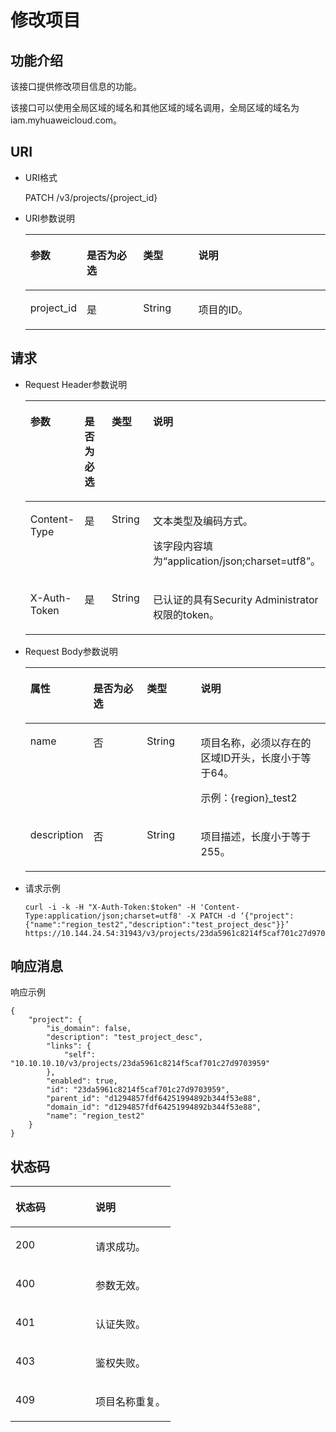 # 修改项目<a name="zh-cn_topic_0066154566"></a>

## 功能介绍<a name="section136583151330"></a>

该接口提供修改项目信息的功能。

该接口可以使用全局区域的域名和其他区域的域名调用，全局区域的域名为iam.myhuaweicloud.com。

## URI<a name="section9658161518332"></a>

-   URI格式

    PATCH /v3/projects/\{project\_id\}


-   URI参数说明

    <a name="table1765831514339"></a>
    <table><thead align="left"><tr id="row136591215133314"><th class="cellrowborder" valign="top" width="18.37%" id="mcps1.1.5.1.1"><p id="p66598151330"><a name="p66598151330"></a><a name="p66598151330"></a>参数</p>
    </th>
    <th class="cellrowborder" valign="top" width="18.89%" id="mcps1.1.5.1.2"><p id="p1565991583314"><a name="p1565991583314"></a><a name="p1565991583314"></a>是否为必选</p>
    </th>
    <th class="cellrowborder" valign="top" width="18.41%" id="mcps1.1.5.1.3"><p id="p9659315143313"><a name="p9659315143313"></a><a name="p9659315143313"></a>类型</p>
    </th>
    <th class="cellrowborder" valign="top" width="44.330000000000005%" id="mcps1.1.5.1.4"><p id="p4659131573319"><a name="p4659131573319"></a><a name="p4659131573319"></a>说明</p>
    </th>
    </tr>
    </thead>
    <tbody><tr id="row365911520332"><td class="cellrowborder" valign="top" width="18.37%" headers="mcps1.1.5.1.1 "><p id="p37620953151130"><a name="p37620953151130"></a><a name="p37620953151130"></a>project_id</p>
    </td>
    <td class="cellrowborder" valign="top" width="18.89%" headers="mcps1.1.5.1.2 "><p id="p20659171513317"><a name="p20659171513317"></a><a name="p20659171513317"></a>是</p>
    </td>
    <td class="cellrowborder" valign="top" width="18.41%" headers="mcps1.1.5.1.3 "><p id="p5659191514336"><a name="p5659191514336"></a><a name="p5659191514336"></a>String</p>
    </td>
    <td class="cellrowborder" valign="top" width="44.330000000000005%" headers="mcps1.1.5.1.4 "><p id="p56591315203314"><a name="p56591315203314"></a><a name="p56591315203314"></a>项目的ID。</p>
    </td>
    </tr>
    </tbody>
    </table>


## 请求<a name="section4659131517333"></a>

-   Request Header参数说明

    <a name="table9659111593317"></a>
    <table><thead align="left"><tr id="row76601115103317"><th class="cellrowborder" valign="top" width="18.36816318368163%" id="mcps1.1.5.1.1"><p id="p15660215143314"><a name="p15660215143314"></a><a name="p15660215143314"></a>参数</p>
    </th>
    <th class="cellrowborder" valign="top" width="18.85811418858114%" id="mcps1.1.5.1.2"><p id="p1366016151333"><a name="p1366016151333"></a><a name="p1366016151333"></a>是否为必选</p>
    </th>
    <th class="cellrowborder" valign="top" width="18.238176182381764%" id="mcps1.1.5.1.3"><p id="p12660141523316"><a name="p12660141523316"></a><a name="p12660141523316"></a>类型</p>
    </th>
    <th class="cellrowborder" valign="top" width="44.535546445355465%" id="mcps1.1.5.1.4"><p id="p366041510334"><a name="p366041510334"></a><a name="p366041510334"></a>说明</p>
    </th>
    </tr>
    </thead>
    <tbody><tr id="row16601915183311"><td class="cellrowborder" valign="top" width="18.36816318368163%" headers="mcps1.1.5.1.1 "><p id="p066081553317"><a name="p066081553317"></a><a name="p066081553317"></a>Content-Type</p>
    </td>
    <td class="cellrowborder" valign="top" width="18.85811418858114%" headers="mcps1.1.5.1.2 "><p id="p18660191533319"><a name="p18660191533319"></a><a name="p18660191533319"></a>是</p>
    </td>
    <td class="cellrowborder" valign="top" width="18.238176182381764%" headers="mcps1.1.5.1.3 "><p id="p13660141512331"><a name="p13660141512331"></a><a name="p13660141512331"></a>String</p>
    </td>
    <td class="cellrowborder" valign="top" width="44.535546445355465%" headers="mcps1.1.5.1.4 "><p id="p1066031573318"><a name="p1066031573318"></a><a name="p1066031573318"></a>文本类型及编码方式。</p>
    <p id="p5660181593311"><a name="p5660181593311"></a><a name="p5660181593311"></a>该字段内容填为<span class="parmvalue" id="parmvalue25458564222"><a name="parmvalue25458564222"></a><a name="parmvalue25458564222"></a>“application/json;charset=utf8”</span>。</p>
    </td>
    </tr>
    <tr id="row6660191533312"><td class="cellrowborder" valign="top" width="18.36816318368163%" headers="mcps1.1.5.1.1 "><p id="p11660915173320"><a name="p11660915173320"></a><a name="p11660915173320"></a>X-Auth-Token</p>
    </td>
    <td class="cellrowborder" valign="top" width="18.85811418858114%" headers="mcps1.1.5.1.2 "><p id="p146607157336"><a name="p146607157336"></a><a name="p146607157336"></a>是</p>
    </td>
    <td class="cellrowborder" valign="top" width="18.238176182381764%" headers="mcps1.1.5.1.3 "><p id="p966071513313"><a name="p966071513313"></a><a name="p966071513313"></a>String</p>
    </td>
    <td class="cellrowborder" valign="top" width="44.535546445355465%" headers="mcps1.1.5.1.4 "><p id="p2219223591414"><a name="p2219223591414"></a><a name="p2219223591414"></a>已认证的具有Security Administrator权限的token。</p>
    </td>
    </tr>
    </tbody>
    </table>


-   Request Body参数说明

    <a name="table46601915113311"></a>
    <table><thead align="left"><tr id="row126611515123310"><th class="cellrowborder" valign="top" width="18.37%" id="mcps1.1.5.1.1"><p id="p196611915173316"><a name="p196611915173316"></a><a name="p196611915173316"></a>属性</p>
    </th>
    <th class="cellrowborder" valign="top" width="18.72%" id="mcps1.1.5.1.2"><p id="p1966141515334"><a name="p1966141515334"></a><a name="p1966141515334"></a>是否为必选</p>
    </th>
    <th class="cellrowborder" valign="top" width="18.37%" id="mcps1.1.5.1.3"><p id="p866110159333"><a name="p866110159333"></a><a name="p866110159333"></a>类型</p>
    </th>
    <th class="cellrowborder" valign="top" width="44.54%" id="mcps1.1.5.1.4"><p id="p66619159336"><a name="p66619159336"></a><a name="p66619159336"></a>说明</p>
    </th>
    </tr>
    </thead>
    <tbody><tr id="row10661141573316"><td class="cellrowborder" valign="top" width="18.37%" headers="mcps1.1.5.1.1 "><p id="p46611015103314"><a name="p46611015103314"></a><a name="p46611015103314"></a>name</p>
    </td>
    <td class="cellrowborder" valign="top" width="18.72%" headers="mcps1.1.5.1.2 "><p id="p366191510336"><a name="p366191510336"></a><a name="p366191510336"></a>否</p>
    </td>
    <td class="cellrowborder" valign="top" width="18.37%" headers="mcps1.1.5.1.3 "><p id="p26611515103318"><a name="p26611515103318"></a><a name="p26611515103318"></a>String</p>
    </td>
    <td class="cellrowborder" valign="top" width="44.54%" headers="mcps1.1.5.1.4 "><p id="p066131553314"><a name="p066131553314"></a><a name="p066131553314"></a>项目名称，必须以存在的区域ID开头，长度小于等于64。</p>
    <p id="p646762814348"><a name="p646762814348"></a><a name="p646762814348"></a>示例：{region}_test2</p>
    </td>
    </tr>
    <tr id="row1661101514336"><td class="cellrowborder" valign="top" width="18.37%" headers="mcps1.1.5.1.1 "><p id="p1766110156335"><a name="p1766110156335"></a><a name="p1766110156335"></a>description</p>
    </td>
    <td class="cellrowborder" valign="top" width="18.72%" headers="mcps1.1.5.1.2 "><p id="p1466116158331"><a name="p1466116158331"></a><a name="p1466116158331"></a>否</p>
    </td>
    <td class="cellrowborder" valign="top" width="18.37%" headers="mcps1.1.5.1.3 "><p id="p1566181512332"><a name="p1566181512332"></a><a name="p1566181512332"></a>String</p>
    </td>
    <td class="cellrowborder" valign="top" width="44.54%" headers="mcps1.1.5.1.4 "><p id="p186611215103311"><a name="p186611215103311"></a><a name="p186611215103311"></a>项目描述，长度小于等于255。</p>
    </td>
    </tr>
    </tbody>
    </table>


-   请求示例

    ```
    curl -i -k -H "X-Auth-Token:$token" -H 'Content-Type:application/json;charset=utf8' -X PATCH -d ‘{"project":{"name":"region_test2","description":"test_project_desc"}}’ https://10.144.24.54:31943/v3/projects/23da5961c8214f5caf701c27d9703959
    ```


## 响应消息<a name="section116611315193312"></a>

响应示例

```
{
    "project": {
        "is_domain": false,
        "description": "test_project_desc",
        "links": {
            "self": "10.10.10.10/v3/projects/23da5961c8214f5caf701c27d9703959"
        },
        "enabled": true,
        "id": "23da5961c8214f5caf701c27d9703959",
        "parent_id": "d1294857fdf64251994892b344f53e88",
        "domain_id": "d1294857fdf64251994892b344f53e88",
        "name": "region_test2"
    }
}
```

## 状态码<a name="section36611815103319"></a>

<a name="table156611415193318"></a>
<table><thead align="left"><tr id="row2066121533319"><th class="cellrowborder" valign="top" width="50%" id="mcps1.1.3.1.1"><p id="p46611151332"><a name="p46611151332"></a><a name="p46611151332"></a>状态码</p>
</th>
<th class="cellrowborder" valign="top" width="50%" id="mcps1.1.3.1.2"><p id="p566114154334"><a name="p566114154334"></a><a name="p566114154334"></a>说明</p>
</th>
</tr>
</thead>
<tbody><tr id="row1166116156330"><td class="cellrowborder" valign="top" width="50%" headers="mcps1.1.3.1.1 "><p id="p6661181583317"><a name="p6661181583317"></a><a name="p6661181583317"></a>200</p>
</td>
<td class="cellrowborder" valign="top" width="50%" headers="mcps1.1.3.1.2 "><p id="p196611715173319"><a name="p196611715173319"></a><a name="p196611715173319"></a>请求成功。</p>
</td>
</tr>
<tr id="row12661131516333"><td class="cellrowborder" valign="top" width="50%" headers="mcps1.1.3.1.1 "><p id="p17661121514334"><a name="p17661121514334"></a><a name="p17661121514334"></a>400</p>
</td>
<td class="cellrowborder" valign="top" width="50%" headers="mcps1.1.3.1.2 "><p id="p666114154335"><a name="p666114154335"></a><a name="p666114154335"></a>参数无效。</p>
</td>
</tr>
<tr id="row3661115103315"><td class="cellrowborder" valign="top" width="50%" headers="mcps1.1.3.1.1 "><p id="p16661191593311"><a name="p16661191593311"></a><a name="p16661191593311"></a>401</p>
</td>
<td class="cellrowborder" valign="top" width="50%" headers="mcps1.1.3.1.2 "><p id="p26611915193313"><a name="p26611915193313"></a><a name="p26611915193313"></a>认证失败。</p>
</td>
</tr>
<tr id="row156611915163319"><td class="cellrowborder" valign="top" width="50%" headers="mcps1.1.3.1.1 "><p id="p1366191518335"><a name="p1366191518335"></a><a name="p1366191518335"></a>403</p>
</td>
<td class="cellrowborder" valign="top" width="50%" headers="mcps1.1.3.1.2 "><p id="p666191513317"><a name="p666191513317"></a><a name="p666191513317"></a>鉴权失败。</p>
</td>
</tr>
<tr id="row18867124011346"><td class="cellrowborder" valign="top" width="50%" headers="mcps1.1.3.1.1 "><p id="p14867104033419"><a name="p14867104033419"></a><a name="p14867104033419"></a>409</p>
</td>
<td class="cellrowborder" valign="top" width="50%" headers="mcps1.1.3.1.2 "><p id="p3867204073419"><a name="p3867204073419"></a><a name="p3867204073419"></a>项目名称重复。</p>
</td>
</tr>
</tbody>
</table>

